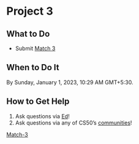 # Project 3

## **What to Do**

- Submit [Match 3](Project%203%20a6c5362d5d8f4b829de2295e9d813bdd/Match-3%205bb4660a1d2b4296865c50a8f2082da4.md)

## **When to Do It**

By Sunday, January 1, 2023, 10:29 AM GMT+5:30.

## **How to Get Help**

1. Ask questions via [Ed](https://cs50.edx.org/ed)!
2. Ask questions via any of CS50’s [communities](https://cs50.harvard.edu/games/2018/communities/)!

[Match-3 ](Project%203%20a6c5362d5d8f4b829de2295e9d813bdd/Match-3%205bb4660a1d2b4296865c50a8f2082da4.md)